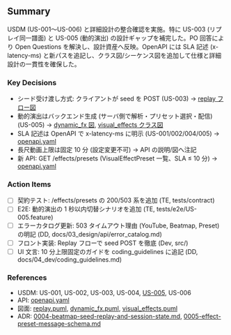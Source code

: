 ## Summary

USDM (US-001〜US-006) と詳細設計の整合確認を実施。特に US-003 (リプレイ同一譜面) と US-005 (動的演出) の設計ギャップを補完した。PO 回答により Open Questions を解決し、設計資産へ反映。OpenAPI には SLA 記述 (x-latency-ms) と新パスを追記し、クラス図/シーケンス図を追加して仕様と詳細設計の一貫性を確保した。

### Key Decisions

- シード受け渡し方式: クライアントが seed を POST (US-003) → [replay フロー図](docs/03_design/diagrams/sequence/replay.puml:1)
- 動的演出はバックエンド生成 (サーバ側で解析・プリセット選択・配信) (US-005) → [dynamic_fx 図](docs/03_design/diagrams/sequence/dynamic_fx.puml:1), [visual_effects クラス図](docs/03_design/diagrams/class/visual_effects.puml:1)
- SLA 記述は OpenAPI で x-latency-ms に明示 (US-001/002/004/005) → [openapi.yaml](docs/03_design/api/openapi.yaml:75)
- 長尺動画上限は固定 10 分 (設定変更不可) → API の説明/図へ注記
- 新 API: GET /effects/presets (VisualEffectPreset 一覧、SLA ≤ 10 分) → [openapi.yaml](docs/03_design/api/openapi.yaml:104)

### Action Items

- [ ] 契約テスト: /effects/presets の 200/503 系を追加 (TE, tests/contract)
- [ ] E2E: 動的演出の 1 秒以内切替シナリオを追加 (TE, tests/e2e/US-005.feature)
- [ ] エラーカタログ更新: 503 タイムアウト理由 (YouTube, Beatmap, Preset) の明記 (DD, docs/03_design/api/error_catalog.md)
- [ ] フロント実装: Replay フローで seed POST を徹底 (Dev, src/)
- [ ] UI 文言: 10 分上限固定のガイドを coding_guidelines に追記 (DD, docs/04_dev/coding_guidelines.md)

### References

- USDM: US-001, US-002, US-003, US-004, [US-005](docs/02_requirements/usdm/US-005.yaml:1), US-006
- API: [openapi.yaml](docs/03_design/api/openapi.yaml:1)
- 図面: [replay.puml](docs/03_design/diagrams/sequence/replay.puml:1), [dynamic_fx.puml](docs/03_design/diagrams/sequence/dynamic_fx.puml:1), [visual_effects.puml](docs/03_design/diagrams/class/visual_effects.puml:1)
- ADR: [0004-beatmap-seed-replay-and-session-state.md](docs/03_design/adr/0004-beatmap-seed-replay-and-session-state.md:1), [0005-effect-preset-message-schema.md](docs/03_design/adr/0005-effect-preset-message-schema.md:1)
